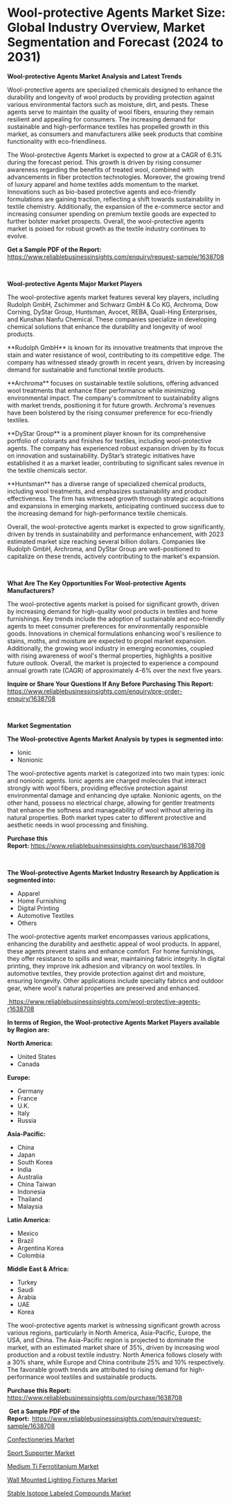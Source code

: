 <p><h1>Wool-protective Agents Market Size: Global Industry Overview, Market Segmentation and Forecast (2024 to 2031)</h1></p><p><strong>Wool-protective Agents Market Analysis and Latest Trends</strong></p>
<p><p>Wool-protective agents are specialized chemicals designed to enhance the durability and longevity of wool products by providing protection against various environmental factors such as moisture, dirt, and pests. These agents serve to maintain the quality of wool fibers, ensuring they remain resilient and appealing for consumers. The increasing demand for sustainable and high-performance textiles has propelled growth in this market, as consumers and manufacturers alike seek products that combine functionality with eco-friendliness.</p><p>The Wool-protective Agents Market is expected to grow at a CAGR of 6.3% during the forecast period. This growth is driven by rising consumer awareness regarding the benefits of treated wool, combined with advancements in fiber protection technologies. Moreover, the growing trend of luxury apparel and home textiles adds momentum to the market. Innovations such as bio-based protective agents and eco-friendly formulations are gaining traction, reflecting a shift towards sustainability in textile chemistry. Additionally, the expansion of the e-commerce sector and increasing consumer spending on premium textile goods are expected to further bolster market prospects. Overall, the wool-protective agents market is poised for robust growth as the textile industry continues to evolve.</p></p>
<p><strong>Get a Sample PDF of the Report:&nbsp;</strong> <a href="https://www.reliablebusinessinsights.com/enquiry/request-sample/1638708?utm_campaign=63&utm_medium=2&utm_source=Github&utm_content=ia&utm_term=25092024&utm_id=wool-protective-agents">https://www.reliablebusinessinsights.com/enquiry/request-sample/1638708</a></p>
<p>&nbsp;</p>
<p><strong>Wool-protective Agents Major Market Players</strong></p>
<p><p>The wool-protective agents market features several key players, including Rudolph GmbH, Zschimmer and Schwarz GmbH & Co KG, Archroma, Dow Corning, DyStar Group, Huntsman, Avocet, REBA, Quali-Hing Enterprises, and Kunshan Nanfu Chemical. These companies specialize in developing chemical solutions that enhance the durability and longevity of wool products.</p><p>**Rudolph GmbH** is known for its innovative treatments that improve the stain and water resistance of wool, contributing to its competitive edge. The company has witnessed steady growth in recent years, driven by increasing demand for sustainable and functional textile products.</p><p>**Archroma** focuses on sustainable textile solutions, offering advanced wool treatments that enhance fiber performance while minimizing environmental impact. The company's commitment to sustainability aligns with market trends, positioning it for future growth. Archroma's revenues have been bolstered by the rising consumer preference for eco-friendly textiles.</p><p>**DyStar Group** is a prominent player known for its comprehensive portfolio of colorants and finishes for textiles, including wool-protective agents. The company has experienced robust expansion driven by its focus on innovation and sustainability. DyStar’s strategic initiatives have established it as a market leader, contributing to significant sales revenue in the textile chemicals sector.</p><p>**Huntsman** has a diverse range of specialized chemical products, including wool treatments, and emphasizes sustainability and product effectiveness. The firm has witnessed growth through strategic acquisitions and expansions in emerging markets, anticipating continued success due to the increasing demand for high-performance textile chemicals.</p><p>Overall, the wool-protective agents market is expected to grow significantly, driven by trends in sustainability and performance enhancement, with 2023 estimated market size reaching several billion dollars. Companies like Rudolph GmbH, Archroma, and DyStar Group are well-positioned to capitalize on these trends, actively contributing to the market's expansion.</p></p>
<p>&nbsp;</p>
<p><strong>What Are The Key Opportunities For Wool-protective Agents Manufacturers?</strong></p>
<p><p>The wool-protective agents market is poised for significant growth, driven by increasing demand for high-quality wool products in textiles and home furnishings. Key trends include the adoption of sustainable and eco-friendly agents to meet consumer preferences for environmentally responsible goods. Innovations in chemical formulations enhancing wool's resilience to stains, moths, and moisture are expected to propel market expansion. Additionally, the growing wool industry in emerging economies, coupled with rising awareness of wool's thermal properties, highlights a positive future outlook. Overall, the market is projected to experience a compound annual growth rate (CAGR) of approximately 4-6% over the next five years.</p></p>
<p><strong>Inquire or Share Your Questions If Any Before Purchasing This Report:</strong> <a href="https://www.reliablebusinessinsights.com/enquiry/pre-order-enquiry/1638708?utm_campaign=63&utm_medium=2&utm_source=Github&utm_content=ia&utm_term=25092024&utm_id=wool-protective-agents">https://www.reliablebusinessinsights.com/enquiry/pre-order-enquiry/1638708</a></p>
<p>&nbsp;</p>
<p><strong>Market Segmentation</strong></p>
<p><strong>The Wool-protective Agents Market Analysis by types is segmented into:</strong></p>
<p><ul><li>Ionic</li><li>Nonionic</li></ul></p>
<p><p>The wool-protective agents market is categorized into two main types: ionic and nonionic agents. Ionic agents are charged molecules that interact strongly with wool fibers, providing effective protection against environmental damage and enhancing dye uptake. Nonionic agents, on the other hand, possess no electrical charge, allowing for gentler treatments that enhance the softness and manageability of wool without altering its natural properties. Both market types cater to different protective and aesthetic needs in wool processing and finishing.</p></p>
<p><strong>Purchase this Report:&nbsp;</strong><a href="https://www.reliablebusinessinsights.com/purchase/1638708?utm_campaign=63&utm_medium=2&utm_source=Github&utm_content=ia&utm_term=25092024&utm_id=wool-protective-agents">https://www.reliablebusinessinsights.com/purchase/1638708</a></p>
<p>&nbsp;</p>
<p><strong>The Wool-protective Agents Market Industry Research by Application is segmented into:</strong></p>
<p><ul><li>Apparel</li><li>Home Furnishing</li><li>Digital Printing</li><li>Automotive Textiles</li><li>Others</li></ul></p>
<p><p>The wool-protective agents market encompasses various applications, enhancing the durability and aesthetic appeal of wool products. In apparel, these agents prevent stains and enhance comfort. For home furnishings, they offer resistance to spills and wear, maintaining fabric integrity. In digital printing, they improve ink adhesion and vibrancy on wool textiles. In automotive textiles, they provide protection against dirt and moisture, ensuring longevity. Other applications include specialty fabrics and outdoor gear, where wool's natural properties are preserved and enhanced.</p></p>
<p><a href="https://www.reliablebusinessinsights.com/wool-protective-agents-r1638708?utm_campaign=63&utm_medium=2&utm_source=Github&utm_content=ia&utm_term=25092024&utm_id=wool-protective-agents">&nbsp;https://www.reliablebusinessinsights.com/wool-protective-agents-r1638708</a></p>
<p><strong>In terms of Region, the Wool-protective Agents Market Players available by Region are:</strong></p>
<p>
    <p> <strong> North America: </strong>
        <ul>
            <li>United States</li>
            <li>Canada</li>
        </ul>
        </p> 
    <p> <strong> Europe: </strong>
        <ul>
            <li>Germany</li>
            <li>France</li>
            <li>U.K.</li>
            <li>Italy</li>
            <li>Russia</li>
        </ul>
        </p> 
    <p> <strong> Asia-Pacific: </strong>
        <ul>
            <li>China</li>
            <li>Japan</li>
            <li>South Korea</li>
            <li>India</li>
            <li>Australia</li>
            <li>China Taiwan</li>
            <li>Indonesia</li>
            <li>Thailand</li>
            <li>Malaysia</li>
        </ul>
        </p> 
    <p> <strong> Latin America: </strong>
        <ul>
            <li>Mexico</li>
            <li>Brazil</li>
            <li>Argentina Korea</li>
            <li>Colombia</li>
        </ul>
        </p> 
    <p> <strong> Middle East & Africa: </strong>
        <ul>
            <li>Turkey</li>
            <li>Saudi</li>
            <li>Arabia</li>
            <li>UAE</li>
            <li>Korea</li>
        </ul>
    </p>
    </p>
<p><p>The wool-protective agents market is witnessing significant growth across various regions, particularly in North America, Asia-Pacific, Europe, the USA, and China. The Asia-Pacific region is projected to dominate the market, with an estimated market share of 35%, driven by increasing wool production and a robust textile industry. North America follows closely with a 30% share, while Europe and China contribute 25% and 10% respectively. The favorable growth trends are attributed to rising demand for high-performance wool textiles and sustainable products.</p></p>
<p><strong>Purchase this Report: </strong><a href="https://www.reliablebusinessinsights.com/purchase/1638708?utm_campaign=63&utm_medium=2&utm_source=Github&utm_content=ia&utm_term=25092024&utm_id=wool-protective-agents">https://www.reliablebusinessinsights.com/purchase/1638708</a></p>
<p>&nbsp;<strong>Get a Sample PDF of the Report:&nbsp;&nbsp;</strong><a href="https://www.reliablebusinessinsights.com/enquiry/request-sample/1638708?utm_campaign=63&utm_medium=2&utm_source=Github&utm_content=ia&utm_term=25092024&utm_id=wool-protective-agents">https://www.reliablebusinessinsights.com/enquiry/request-sample/1638708</a></p>
<p><strong></strong></p>
<p><p><a href="https://www.linkedin.com/pulse/confectioneries-market-emerging-trends-future-prospects-period-ktrme?utm_campaign=63&utm_medium=2&utm_source=Github&utm_content=ia&utm_term=25092024&utm_id=wool-protective-agents">Confectioneries Market</a></p><p><a href="https://issuu.com/reportprime-2/docs/sport-supporter-market-size-2030.pp_33b81c3e59f677?utm_campaign=63&utm_medium=2&utm_source=Github&utm_content=ia&utm_term=25092024&utm_id=wool-protective-agents">Sport Supporter Market</a></p><p><a href="https://github.com/JubayerMia832/Market-Research-Report-List-1/blob/main/medium-ti-ferrotitanium-market.md?utm_campaign=63&utm_medium=2&utm_source=Github&utm_content=ia&utm_term=25092024&utm_id=wool-protective-agents">Medium Ti Ferrotitanium Market</a></p><p><a href="https://issuu.com/reportprime-2/docs/wall-mounted-lighting-fixtures-mark_de7c9f76e511bf?utm_campaign=63&utm_medium=2&utm_source=Github&utm_content=ia&utm_term=25092024&utm_id=wool-protective-agents">Wall Mounted Lighting Fixtures Market</a></p><p><a href="https://medium.com/@danielkunzekz/global-stable-isotope-labeled-compounds-industry-types-applications-market-players-regional-2b9c42dac630?postPublishedType=repub&utm_campaign=63&utm_medium=2&utm_source=Github&utm_content=ia&utm_term=25092024&utm_id=wool-protective-agents">Stable Isotope Labeled Compounds Market</a></p></p>